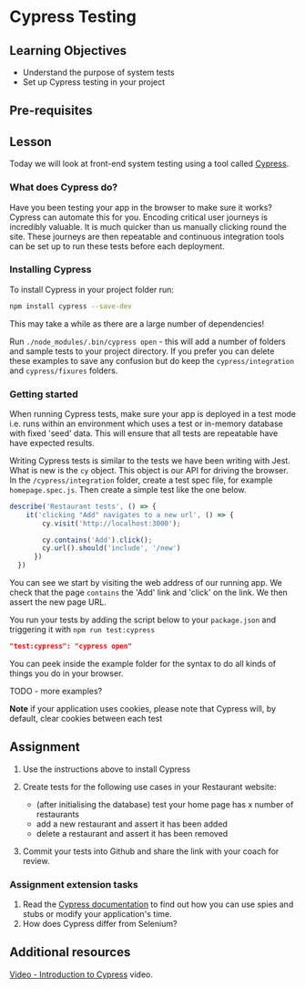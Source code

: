 # Cypress Testing

## Learning Objectives
* Understand the purpose of system tests
* Set up Cypress testing in your project

## Pre-requisites

## Lesson
Today we will look at front-end system testing using a tool called [Cypress](https://www.cypress.io/).

### What does Cypress do?
Have you been testing your app in the browser to make sure it works? Cypress can automate this for you. Encoding critical user journeys is incredibly valuable. It is much quicker than us manually clicking round the site. These journeys are then repeatable and continuous integration tools can be set up to run these tests before each deployment.

### Installing Cypress
To install Cypress in your project folder run:

```sh
npm install cypress --save-dev
```

This may take a while as there are a large number of dependencies!

Run `./node_modules/.bin/cypress open` - this will add a number of folders and sample tests to your project directory. If you prefer you can delete these examples to save any confusion but do keep the `cypress/integration` and `cypress/fixures` folders.

### Getting started
When running Cypress tests, make sure your app is deployed in a test mode i.e. runs within an environment which uses a test or in-memory database with fixed 'seed' data. This will ensure that all tests are repeatable have have expected results.

Writing Cypress tests is similar to the tests we have been writing with Jest. What is new is the `cy` object. This object is our API for driving the browser. In the `/cypress/integration` folder, create a test spec file, for example `homepage.spec.js`. Then create a simple test like the one below.

```javascript
describe('Restaurant tests', () => {
    it('clicking "Add" navigates to a new url', () => {
        cy.visit('http://localhost:3000');

        cy.contains('Add').click();
        cy.url().should('include', '/new')
      })
  })
```

You can see we start by visiting the web address of our running app. We check that the page `contains` the 'Add' link and 'click' on the link. We then assert the new page URL.

You run your tests by adding the script below to your `package.json` and triggering it with `npm run test:cypress`

```json
"test:cypress": "cypress open"
```

You can peek inside the example folder for the syntax to do all kinds of things you do in your browser.

TODO - more examples?

**Note** if your application uses cookies, please note that Cypress will, by default, clear cookies between each test


## Assignment
1. Use the instructions above to install Cypress

1. Create tests for the following use cases in your Restaurant website:
     * (after initialising the database) test your home page has x number of restaurants
     * add a new restaurant and assert it has been added
     * delete a restaurant and assert it has been removed

1. Commit your tests into Github and share the link with your coach for review.


### Assignment extension tasks
1. Read the [Cypress documentation](https://docs.cypress.io/guides/guides/stubs-spies-and-clocks) to find out how you can use spies and stubs or modify your application's time.
1. How does Cypress differ from Selenium?

## Additional resources
[Video - Introduction to Cypress](https://docs.cypress.io/guides/getting-started/writing-your-first-test.html#Add-a-test-file) video.